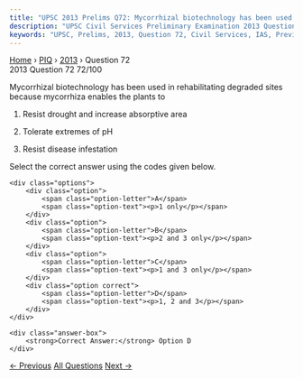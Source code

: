 ```yaml
---
title: "UPSC 2013 Prelims Q72: Mycorrhizal biotechnology has been used in rehabilitating de..."
description: "UPSC Civil Services Preliminary Examination 2013 Question 72 with options and answer"
keywords: "UPSC, Prelims, 2013, Question 72, Civil Services, IAS, Previous Year Questions"
---
```


<nav class="breadcrumb">
    <a href="../../">Home</a>
    <span>›</span>
    <a href="../">PIQ</a>
    <span>›</span>
    <a href="./">2013</a>
    <span>›</span>
    <span>Question 72</span>
</nav>

<div class="question-header">
    <div class="question-meta">
        <span class="year-badge">2013</span>
        <span class="question-number">Question 72</span>
        <span class="progress">72/100</span>
    </div>
    <div class="progress-bar">
        <div class="progress-fill" style="width: 72.0%"></div>
    </div>
</div>

<div class="question-content">
    <div class="question-text">
        <p>Mycorrhizal biotechnology has been used in rehabilitating degraded sites because mycorrhiza enables the plants to</p>
<ol>
<li>
<p>Resist drought and increase absorptive area</p>
</li>
<li>
<p>Tolerate extremes of pH</p>
</li>
<li>
<p>Resist disease infestation</p>
</li>
</ol>
<p>Select the correct answer using the codes given below.</p>
    </div>
    
    <div class="options">
        <div class="option">
            <span class="option-letter">A</span>
            <span class="option-text"><p>1 only</p></span>
        </div>
        <div class="option">
            <span class="option-letter">B</span>
            <span class="option-text"><p>2 and 3 only</p></span>
        </div>
        <div class="option">
            <span class="option-letter">C</span>
            <span class="option-text"><p>1 and 3 only</p></span>
        </div>
        <div class="option correct">
            <span class="option-letter">D</span>
            <span class="option-text"><p>1, 2 and 3</p></span>
        </div>
    </div>

    <div class="answer-box">
        <strong>Correct Answer:</strong> Option D
    </div>
</div>

<div class="question-nav">
    <a href="../q071-the-efforts-to-detect-the-existence-of-higgs-boson/" class="nav-btn prev">← Previous</a>
    <a href="../" class="nav-btn center">All Questions</a>
    <a href="../q073-who-among-the-following-constitute-the-national-de/" class="nav-btn next">Next →</a>
</div>
